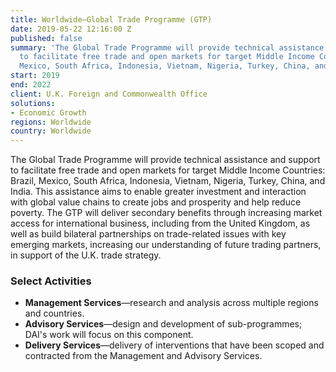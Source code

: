 ```yaml
---
title: Worldwide—Global Trade Programme (GTP)
date: 2019-05-22 12:16:00 Z
published: false
summary: 'The Global Trade Programme will provide technical assistance and support
  to facilitate free trade and open markets for target Middle Income Countries: Brazil,
  Mexico, South Africa, Indonesia, Vietnam, Nigeria, Turkey, China, and India.'
start: 2019
end: 2022
client: U.K. Foreign and Commonwealth Office
solutions:
- Economic Growth
regions: Worldwide
country: Worldwide
---
```


The Global Trade Programme will provide technical assistance and support to facilitate free trade and open markets for target Middle Income Countries: Brazil, Mexico, South Africa, Indonesia, Vietnam, Nigeria, Turkey, China, and India. This assistance aims to enable greater investment and interaction with global value chains to create jobs and prosperity and help reduce poverty. The GTP will deliver secondary benefits through increasing market access for international business, including from the United Kingdom, as well as build bilateral partnerships on trade-related issues with key emerging markets, increasing our understanding of future trading partners, in support of the U.K. trade strategy.

### Select Activities

* **Management Services**—research and analysis across multiple regions and countries.
* **Advisory Services**—design and development of sub-programmes; DAI's work will focus on this component.
* **Delivery Services**—delivery of interventions that have been scoped and contracted from the Management and Advisory Services.